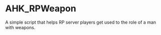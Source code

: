 # AHK_RPWeapon
A simple script that helps RP server players get used to the role of a man with weapons.
